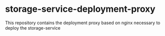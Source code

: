# storage-service-deployment-proxy
This repository contains the deployment proxy based on nginx necessary to deploy the storage-service
